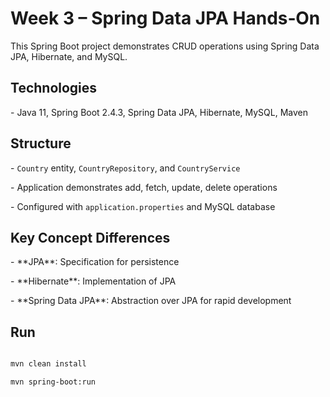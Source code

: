 # Week 3 – Spring Data JPA Hands‑On



This Spring Boot project demonstrates CRUD operations using Spring Data JPA, Hibernate, and MySQL.



## Technologies

\- Java 11, Spring Boot 2.4.3, Spring Data JPA, Hibernate, MySQL, Maven



## Structure

\- `Country` entity, `CountryRepository`, and `CountryService`

\- Application demonstrates add, fetch, update, delete operations

\- Configured with `application.properties` and MySQL database



## Key Concept Differences



\- \*\*JPA\*\*: Specification for persistence  

\- \*\*Hibernate\*\*: Implementation of JPA  

\- \*\*Spring Data JPA\*\*: Abstraction over JPA for rapid development



## Run

```bash

mvn clean install

mvn spring-boot:run



